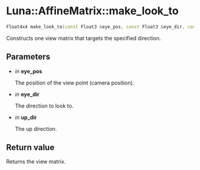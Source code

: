 # Luna::AffineMatrix::make_look_to

```c++
Float4x4 make_look_to(const Float3 &eye_pos, const Float3 &eye_dir, const Float3 &up_dir)
```

Constructs one view matrix that targets the specified direction. 



## Parameters
* *in* **eye_pos**

    The position of the view point (camera position). 

* *in* **eye_dir**

    The direction to look to. 

* *in* **up_dir**

    The up direction. 

## Return value
Returns the view matrix. 

